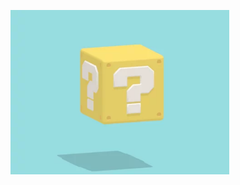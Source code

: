 <p>
  <img src="https://raw.githubusercontent.com/JonnyBanana/Bananas_Flipper/main/infrared/IMG/UNKNOW.GIF" width="350">
</p>

</BR>


